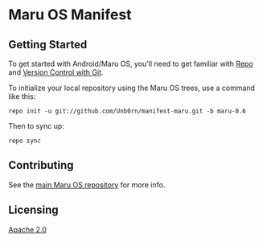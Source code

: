 # Maru OS Manifest

## Getting Started

To get started with Android/Maru OS, you'll need to get familiar with
[Repo](https://source.android.com/source/using-repo.html) and [Version Control
with Git](https://source.android.com/source/version-control.html).

To initialize your local repository using the Maru OS trees, use a command like this:

    repo init -u git://github.com/Unb0rn/manifest-maru.git -b maru-0.6

Then to sync up:

    repo sync


## Contributing

See the [main Maru OS repository](https://github.com/maruos/maruos) for more
info.

## Licensing

[Apache 2.0](LICENSE)
